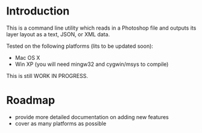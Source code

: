 Introduction
============

This is a command line utility which reads in a Photoshop file and
outputs its layer layout as a text, JSON, or XML data.

Tested on the following platforms (lits to be updated soon):

* Mac OS X
* Win XP (you will need mingw32 and cygwin/msys to compile)

This is still WORK IN PROGRESS.


Roadmap
=======

* provide more detailed documentation on adding new features
* cover as many platforms as possible
